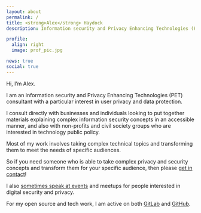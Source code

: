 ```yaml
---
layout: about
permalink: /
title: <strong>Alex</strong> Haydock
description: Information security and Privacy Enhancing Technologies (PET) consultant.

profile:
  align: right
  image: prof_pic.jpg

news: true
social: true
---
```

Hi, I’m Alex.

I am an information security and Privacy Enhancing Technologies (PET) consultant with a particular interest in user privacy and data protection.

I consult directly with businesses and individuals looking to put together materials explaining complex information security concepts in an accessible manner, and also with non-profits and civil society groups who are interested in technology public policy.

Most of my work involves taking complex technical topics and transforming them to meet the needs of specific audiences.

So if you need someone who is able to take complex privacy and security concepts and transform them for your specific audience, then please [get in contact](/contact)!

I also [sometimes speak at events](/events) and meetups for people interested in digital security and privacy.

For my open source and tech work, I am active on both [GitLab](https://gitlab.com/alexhaydock) and [GitHub](https://github.com/alexhaydock).